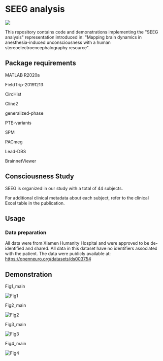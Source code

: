 
# SEEG analysis
![](D:\sen\github_thuwansen\SEEG_analysis_code\SEEG_operation.png)

This repository contains code and demonstrations implementing the "SEEG analysis" representation introduced in: "Mapping brain dynamics in anesthesia-induced unconsciousness with a human stereoelectroencephalography resource".

## Package requirements

MATLAB R2020a

FieldTrip-20191213

CircHist

Cline2

generalized-phase

PTE-variants

SPM

PACmeg

Lead-DBS

BrainnetViewer

Consciousness Study
------------------------------------------

SEEG is organized in our study with a total of 44 subjects.  

For additional clinical metadata about each subject, refer to the clinical Excel table in the publication.

Usage
-----------------

### Data preparation

All data were from Xiamen Humanity Hospital and were approved to be de-identified and shared. All data in this dataset have no identifiers associated with the patient. The data were publicly available at: https://openneuro.org/datasets/ds003754


Demonstration
----------

Fig1_main

![Fig1](D:\sen\github_thuwansen\SEEG_analysis_code\Fig1.png)



Fig2_main

![Fig2](D:\sen\github_thuwansen\SEEG_analysis_code\Fig2.png)

Fig3_main

![Fig3](D:\sen\github_thuwansen\SEEG_analysis_code\Fig3.png)



Fig4_main

![Fig4](D:\sen\github_thuwansen\SEEG_analysis_code\Fig4.png)
